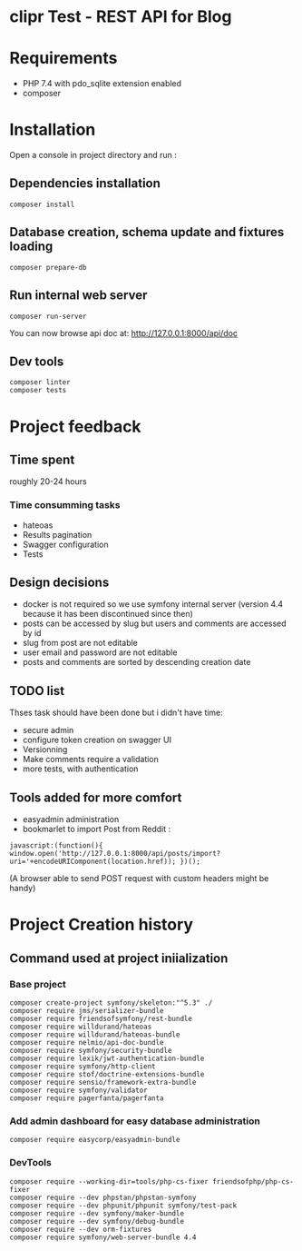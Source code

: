 clipr Test - REST API for Blog
==============================

# Requirements

- PHP 7.4 with pdo_sqlite extension enabled
- composer

# Installation

Open a console in project directory and run :

## Dependencies installation

```
composer install
```

## Database creation, schema update and fixtures loading

```
composer prepare-db
```

## Run internal web server

```
composer run-server
```

You can now browse api doc at:
<http://127.0.0.1:8000/api/doc>

## Dev tools

```
composer linter
composer tests
```

# Project feedback

## Time spent

roughly 20-24 hours

### Time consumming tasks

- hateoas
- Results pagination
- Swagger configuration
- Tests

## Design decisions

- docker is not required so we use symfony internal server (version 4.4 because it has been discontinued since then)
- posts can be accessed by slug but users and comments are accessed by id
- slug from post are not editable
- user email and password are not editable
- posts and comments are sorted by descending creation date

## TODO list

Thses task should have been done but i didn't have time:
- secure admin
- configure token creation on swagger UI
- Versionning
- Make comments require a validation
- more tests, with authentication

## Tools added for more comfort

- easyadmin administration
- bookmarlet to import Post from Reddit :
```
javascript:(function(){ window.open('http://127.0.0.1:8000/api/posts/import?uri='+encodeURIComponent(location.href)); })();
```
(A browser able to send POST request with custom headers might be handy)


# Project Creation history

## Command used at project iniialization

### Base project

```
composer create-project symfony/skeleton:"^5.3" ./
composer require jms/serializer-bundle
composer require friendsofsymfony/rest-bundle
composer require willdurand/hateoas
composer require willdurand/hateoas-bundle
composer require nelmio/api-doc-bundle
composer require symfony/security-bundle
composer require lexik/jwt-authentication-bundle
composer require symfony/http-client
composer require stof/doctrine-extensions-bundle
composer require sensio/framework-extra-bundle
composer require symfony/validator
composer require pagerfanta/pagerfanta
```

### Add admin dashboard for easy database administration

```
composer require easycorp/easyadmin-bundle
```

### DevTools

```
composer require --working-dir=tools/php-cs-fixer friendsofphp/php-cs-fixer
composer require --dev phpstan/phpstan-symfony
composer require --dev phpunit/phpunit symfony/test-pack
composer require --dev symfony/maker-bundle
composer require --dev symfony/debug-bundle
composer require --dev orm-fixtures
composer require symfony/web-server-bundle 4.4
```
